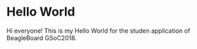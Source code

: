 # Hello World

Hi everyone!
This is my Hello World for the studen application of BeagleBoard GSoC2018.
